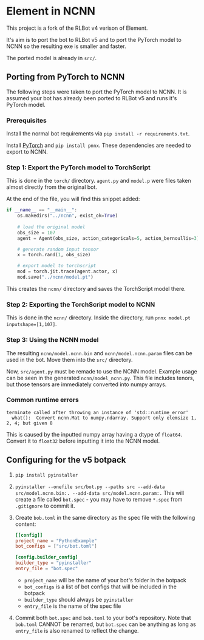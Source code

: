 # Element in NCNN

This project is a fork of the RLBot v4 verison of Element.

It's aim is to port the bot to RLBot v5 and to port the PyTorch model to NCNN so the resulting exe is smaller and faster.

The ported model is already in `src/`.

## Porting from PyTorch to NCNN

The following steps were taken to port the PyTorch model to NCNN. It is assumed your bot has already been ported to RLBot v5 and runs it's PyTorch model.

### Prerequisites

Install the normal bot requirements via `pip install -r requirements.txt`.

Install [PyTorch](https://pytorch.org/) and `pip install pnnx`. These dependencies are needed to export to NCNN.

### Step 1: Export the PyTorch model to TorchScript

This is done in the `torch/` directory. `agent.py` and `model.p` were files taken almost directly from the original bot.

At the end of the file, you will find this snippet added:

```python
if __name__ == "__main__":
    os.makedirs("../ncnn", exist_ok=True)
    
    # load the original model
    obs_size = 107
    agent = Agent(obs_size, action_categoricals=5, action_bernoullis=3)

    # generate random input tensor
    x = torch.rand(1, obs_size)

    # export model to torchscript
    mod = torch.jit.trace(agent.actor, x)
    mod.save("../ncnn/model.pt")
```

This creates the `ncnn/` directory and saves the TorchScript model there.

### Step 2: Exporting the TorchScript model to NCNN

This is done in the `ncnn/` directory. Inside the directory, run `pnnx model.pt inputshape=[1,107]`.

### Step 3: Using the NCNN model

The resulting `ncnn/model.ncnn.bin` and `ncnn/model.ncnn.param` files can be used in the bot. Move them into the `src/` directory.

Now, `src/agent.py` must be remade to use the NCNN model. Example usage can be seen in the generated `ncnn/model_ncnn.py`.
This file includes tenors, but those tensors are immediately converted into numpy arrays.

### Common runtime errors

```
terminate called after throwing an instance of 'std::runtime_error'
  what():  Convert ncnn.Mat to numpy.ndarray. Support only elemsize 1, 2, 4; but given 8
```

This is caused by the inputted numpy array having a dtype of `float64`. Convert it to `float32` before inputting it into the NCNN model.

## Configuring for the v5 botpack

1. `pip install pyinstaller`
1. `pyinstaller --onefile src/bot.py --paths src --add-data src/model.ncnn.bin:. --add-data src/model.ncnn.param:.`
  This will create a file called `bot.spec` - you may have to remove `*.spec` from `.gitignore` to commit it.
1. Create `bob.toml` in the same directory as the spec file with the following content:
   ```toml
   [[config]]
   project_name = "PythonExample"
   bot_configs = ["src/bot.toml"]

   [config.builder_config]
   builder_type = "pyinstaller"
   entry_file = "bot.spec"
   ```

   - `project_name` will be the name of your bot's folder in the botpack
   - `bot_configs` is a list of bot configs that will be included in the botpack
   - `builder_type` should always be `pyinstaller`
   - `entry_file` is the name of the spec file

1. Commit both `bot.spec` and `bob.toml` to your bot's repository.
  Note that `bob.toml` CANNOT be renamed, but `bot.spec` can be anything as long as `entry_file` is also renamed to reflect the change.

